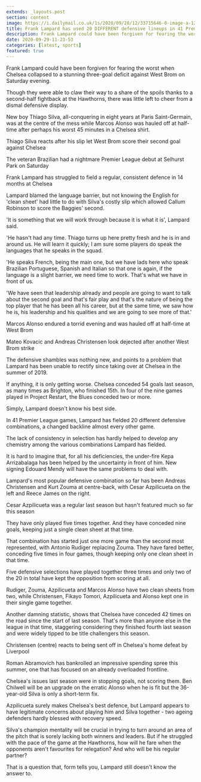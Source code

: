 ```yaml
---
extends: _layouts.post
section: content
image: https://i.dailymail.co.uk/1s/2020/09/28/12/33715646-0-image-a-12_1601291942778.jpg 
title: Frank Lampard has used 20 DIFFERENT defensive lineups in 41 Premier League games at Chelsea 
description: Frank Lampard could have been forgiven for fearing the worst when Chelsea collapsed to a stunning three-goal deficit against West Brom on Saturday evening. 
date: 2020-09-29-11-23-53 
categories: [latest, sports] 
featured: true 
--- 
```

Frank Lampard could have been forgiven for fearing the worst when Chelsea collapsed to a stunning three-goal deficit against West Brom on Saturday evening.

Though they were able to claw their way to a share of the spoils thanks to a second-half fightback at the Hawthorns, there was little left to cheer from a dismal defensive display.

New boy Thiago Silva, all-conquering in eight years at Paris Saint-Germain, was at the centre of the mess while Marcos Alonso was hauled off at half-time after perhaps his worst 45 minutes in a Chelsea shirt.

Thiago Silva reacts after his slip let West Brom score their second goal against Chelsea

The veteran Brazilian had a nightmare Premier League debut at Selhurst Park on Saturday

Frank Lampard has struggled to field a regular, consistent defence in 14 months at Chelsea

Lampard blamed the language barrier, but not knowing the English for 'clean sheet' had little to do with Silva's costly slip which allowed Callum Robinson to score the Baggies' second. 

'It is something that we will work through because it is what it is', Lampard said.

'He hasn't had any time. Thiago turns up here pretty fresh and he is in and around us. He will learn it quickly; I am sure some players do speak the languages that he speaks in the squad.

'He speaks French, being the main one, but we have lads here who speak Brazilian Portuguese, Spanish and Italian so that one is again, if the language is a slight barrier, we need time to work. That's what we have in front of us.

'We have seen that leadership already and people are going to want to talk about the second goal and that's fair play and that's the nature of being the top player that he has been all his career, but at the same time, we saw how he is, his leadership and his qualities and we are going to see more of that.'

Marcos Alonso endured a torrid evening and was hauled off at half-time at West Brom

Mateo Kovacic and Andreas Christensen look dejected after another West Brom strike

The defensive shambles was nothing new, and points to a problem that Lampard has been unable to rectify since taking over at Chelsea in the summer of 2019.

If anything, it is only getting worse. Chelsea conceded 54 goals last season, as many times as Brighton, who finished 15th. In four of the nine games played in Project Restart, the Blues conceded two or more.

Simply, Lampard doesn't know his best side. 

In 41 Premier League games, Lampard has fielded 20 different defensive combinations, a changed backline almost every other game.

The lack of consistency in selection has hardly helped to develop any chemistry among the various combinations Lampard has fielded.

It is hard to imagine that, for all his deficiencies, the under-fire Kepa Arrizabalaga has been helped by the uncertainty in front of him. New signing Edouard Mendy will have the same problems to deal with.

Lampard's most popular defensive combination so far has been Andreas Christensen and Kurt Zouma at centre-back, with Cesar Azpilicueta on the left and Reece James on the right.

Cesar Azpilicueta was a regular last season but hasn't featured much so far this season

They have only played five times together. And they have conceded nine goals, keeping just a single clean sheet at that time.

That combination has started just one more game than the second most represented, with Antonio Rudiger replacing Zouma. They have fared better, conceding five times in four games, though keeping only one clean sheet in that time.

Five defensive selections have played together three times and only two of the 20 in total have kept the opposition from scoring at all.

Rudiger, Zouma, Azpilicueta and Marcos Alonso have two clean sheets from two, while Christensen, Fikayo Tomori, Azpilicueta and Alonso kept one in their single game together.

Another damning statistic, shows that Chelsea have conceded 42 times on the road since the start of last season. That's more than anyone else in the league in that time, staggering considering they finished fourth last season and were widely tipped to be title challengers this season.

Christensen (centre) reacts to being sent off in Chelsea's home defeat by Liverpool

Roman Abramovich has bankrolled an impressive spending spree this summer, one that has focused on an already overloaded frontline.

Chelsea's issues last season were in stopping goals, not scoring them. Ben Chilwell will be an upgrade on the erratic Alonso when he is fit but the 36-year-old Silva is only a short-term fix.

Azpilicueta surely makes Chelsea's best defence, but Lampard appears to have legitimate concerns about playing him and Silva together - two ageing defenders hardly blessed with recovery speed. 

Silva's champion mentality will be crucial in trying to turn around an area of the pitch that is sorely lacking both winners and leaders. But if he struggled with the pace of the game at the Hawthorns, how will he fare when the opponents aren't favourites for relegation? And who will be his regular partner? 

That is a question that, form tells you, Lampard still doesn't know the answer to. 


